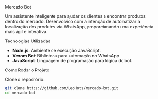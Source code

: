 Mercado Bot

Um assistente inteligente para ajudar os clientes a encontrar produtos dentro do mercado. 
Desenvolvido com a intenção de automatizar a localização dos produtos via WhatsApp, 
proporcionando uma experiência mais ágil e interativa.

Tecnologias Utilizadas

- **Node.js**: Ambiente de execução JavaScript.
- **Venom Bot**: Biblioteca para automação no WhatsApp.
- **JavaScript**: Linguagem de programação para lógica do bot.

Como Rodar o Projeto

Clone o repositório:

   ```bash
   git clone https://github.com/LeoHots/mercado-bot.git
   cd mercado-bot

